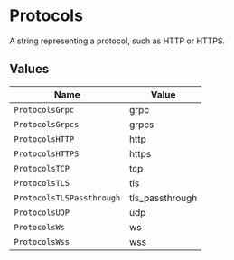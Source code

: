 # Protocols

A string representing a protocol, such as HTTP or HTTPS.


## Values

| Name                      | Value                     |
| ------------------------- | ------------------------- |
| `ProtocolsGrpc`           | grpc                      |
| `ProtocolsGrpcs`          | grpcs                     |
| `ProtocolsHTTP`           | http                      |
| `ProtocolsHTTPS`          | https                     |
| `ProtocolsTCP`            | tcp                       |
| `ProtocolsTLS`            | tls                       |
| `ProtocolsTLSPassthrough` | tls_passthrough           |
| `ProtocolsUDP`            | udp                       |
| `ProtocolsWs`             | ws                        |
| `ProtocolsWss`            | wss                       |